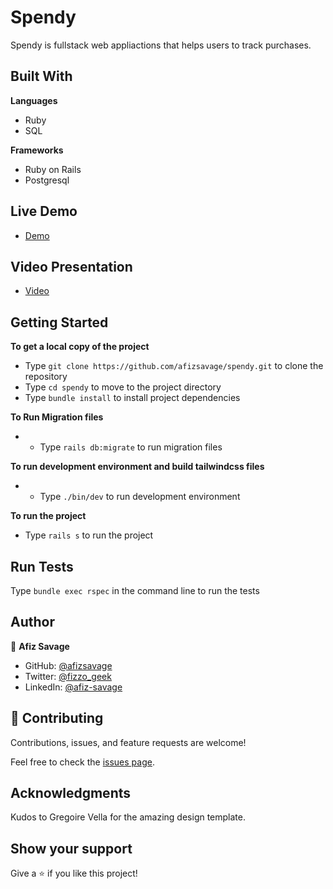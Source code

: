 # Spendy

Spendy is fullstack web appliactions that helps users to track purchases.

## Built With

**Languages**

- Ruby
- SQL

**Frameworks**

- Ruby on Rails
- Postgresql

## Live Demo

- [Demo](https://mighty-refuge-76823.herokuapp.com/)

## Video Presentation

- [Video](https://drive.google.com/file/d/1RvsTJASZ36tnAQYaLLvOs5ZcyPiaD8dm/view?usp=sharing)

## Getting Started

**To get a local copy of the project**

- Type `git clone https://github.com/afizsavage/spendy.git` to clone the repository
- Type `cd spendy` to move to the project directory
- Type `bundle install` to install project dependencies

**To Run Migration files**

- - Type `rails db:migrate` to run migration files

**To run development environment and build tailwindcss files**

- - Type `./bin/dev` to run development environment

**To run the project**

- Type `rails s` to run the project

## Run Tests

Type `bundle exec rspec` in the command line to run the tests

## Author

👤 **Afiz Savage**

- GitHub: [@afizsavage](https://github.com/afizsavage)
- Twitter: [@fizzo_geek](https://twitter.com/fizzo_geek)
- LinkedIn: [@afiz-savage](https://www.linkedin.com/in/afiz-savage-3b91a21ba/)

## 🤝 Contributing

Contributions, issues, and feature requests are welcome!

Feel free to check the [issues page](../../issues/).

## Acknowledgments

Kudos to Gregoire Vella for the amazing design template.

## Show your support

Give a ⭐️ if you like this project!
